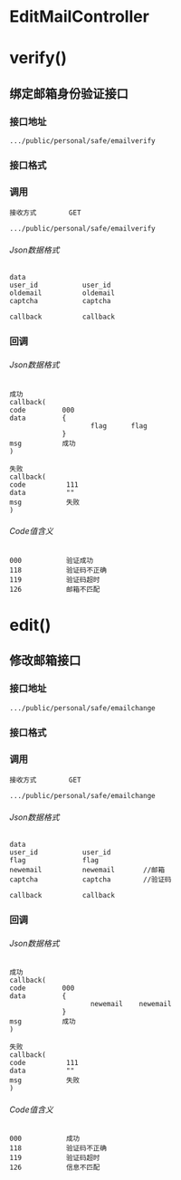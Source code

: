 # EditMailController #
# verify()
## 绑定邮箱身份验证接口
### 接口地址

```
.../public/personal/safe/emailverify
```

### 接口格式

### 调用

```
接收方式        GET
```

```
.../public/personal/safe/emailverify
```

###### Json数据格式
```
data
user_id           user_id
oldemail          oldemail
captcha           captcha

callback          callback
```

### 回调
###### Json数据格式

```
成功
callback(
code         000
data         {
                    flag      flag
             }
msg          成功
)
```

```
失败
callback(
code          111
data          ""
msg           失败
)
```
###### Code值含义

```
000           验证成功
118           验证码不正确
119           验证码超时
126           邮箱不匹配
```
# edit() #
## 修改邮箱接口 ## 
### 接口地址


```
.../public/personal/safe/emailchange
```

### 接口格式

### 调用

```
接收方式        GET
```

```
.../public/personal/safe/emailchange
```

###### Json数据格式
```
data
user_id           user_id
flag              flag
newemail          newemail       //邮箱
captcha           captcha        //验证码

callback          callback
```

### 回调
###### Json数据格式

```
成功
callback(
code         000
data         {
                    newemail    newemail
             }
msg          成功
)
```

```
失败
callback(
code          111
data          ""
msg           失败
)
```

###### Code值含义

```
000           成功
118           验证码不正确
119           验证码超时
126           信息不匹配
```